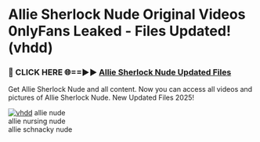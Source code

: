 # Allie Sherlock Nude Original Videos 0nlyFans Leaked - Files Updated! (vhdd)

<h3>🔴 CLICK HERE 🌐==►► <a href="https://tinyurl.com/yrmya6cz" rel="nofollow">Allie Sherlock Nude Updated Files</a></h3>

Get Allie Sherlock Nude and all content. Now you can access all videos and pictures of Allie Sherlock Nude. New Updated Files 2025!

[![vhdd](https://i.imgur.com/FMdXYCs.gif)](https://tinyurl.com/yrmya6cz)
allie nude<br>
allie nursing nude<br>
allie schnacky nude